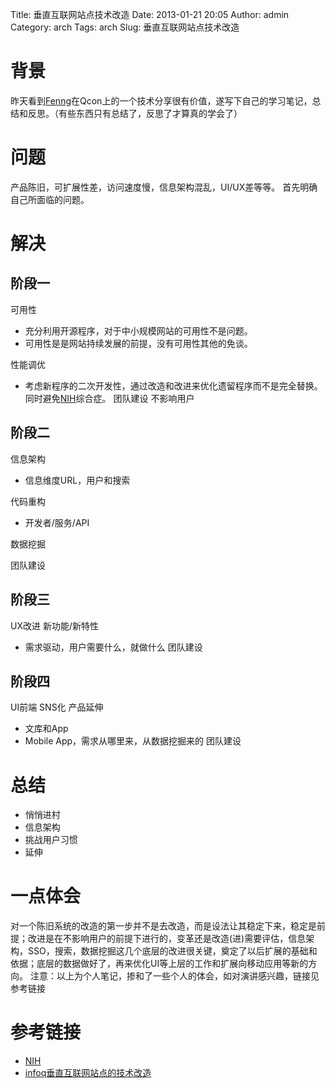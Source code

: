 Title: 垂直互联网站点技术改造
Date: 2013-01-21 20:05
Author: admin
Category: arch
Tags: arch
Slug: 垂直互联网站点技术改造

背景
====

昨天看到[Fenng](http://dbanotes.net/)在Qcon上的一个技术分享很有价值，遂写下自己的学习笔记，总结和反思。（有些东西只有总结了，反思了才算真的学会了）

问题
====

产品陈旧，可扩展性差，访问速度慢，信息架构混乱，UI/UX差等等。
首先明确自己所面临的问题。

解决
====

阶段一
------

可用性

-   充分利用开源程序，对于中小规模网站的可用性不是问题。
-   可用性是是网站持续发展的前提，没有可用性其他的免谈。

性能调优

-   考虑新程序的二次开发性，通过改造和改进来优化遗留程序而不是完全替换。同时避免[NIH](http://en.wikipedia.org/wiki/Not_invented_here)综合症。
    团队建设 不影响用户

阶段二
------

信息架构

-   信息维度URL，用户和搜索

代码重构

-   开发者/服务/API

数据挖掘

团队建设

阶段三
------

UX改进 新功能/新特性

-   需求驱动，用户需要什么，就做什么 团队建设

阶段四
------

UI前端 SNS化 产品延伸

-   文库和App
-   Mobile App，需求从哪里来，从数据挖掘来的 团队建设

总结
====

-   悄悄进村
-   信息架构
-   挑战用户习惯
-   延伸

一点体会
========

对一个陈旧系统的改造的第一步并不是去改造，而是设法让其稳定下来，稳定是前提；改进是在不影响用户的前提下进行的，变革还是改造(进)需要评估，信息架构，SSO，搜索，数据挖掘这几个底层的改进很关键，奠定了以后扩展的基础和依据；底层的数据做好了，再来优化UI等上层的工作和扩展向移动应用等新的方向。
注意：以上为个人笔记，掺和了一些个人的体会，如对演讲感兴趣，链接见参考链接

参考链接
========

-   [NIH](http://en.wikipedia.org/wiki/Not_invented_here)
-   [infoq垂直互联网站点的技术改造](http://www.infoq.com/cn/presentations/Vertical-Internet-reform)

